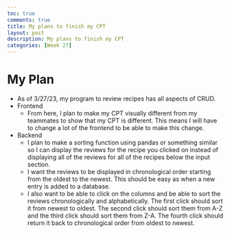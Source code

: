 ```yaml
---
toc: true
comments: true
title: My plans to finish my CPT
layout: post
description: My plans to finish my CPT
categories: [Week 27]
---
```


# My Plan
- As of 3/27/23, my program to review recipes has all aspects of CRUD.
- Frontend
    -  From here, I plan to make my CPT visually different from my teammates to show that my CPT is different. This means I will have to change a lot of the frontend to be able to make this change.
- Backend
    - I plan to make a sorting function using pandas or something similar so I can display the reviews for the recipe you clicked on instead of displaying all of the reviews for all of the recipes below the input section.
    - I want the reviews to be displayed in chronological order starting from the oldest to the newest. This should be easy as when a new entry is added to a database.
    - I also want to be able to click on the columns and be able to sort the reviews chronologically and alphabetically. The first click should sort it from newest to oldest. The second click should sort them from A-Z and the third click should sort them from Z-A. The fourth click should return it back to chronological order from oldest to newest.
